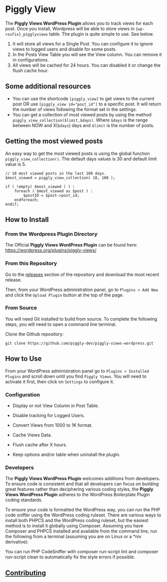 # Piggly View

The **Piggly Views WordPress Plugin** allows you to track views for each post. Once you install, Wordpress will be able to store views in `{wp->sufix}_pigglyviews` table.
The plugin is quite simple to use. See below.

1. It will store all views for a Single Post. You can configure it to ignore views to logged users and disable for some posts.
2. In the Posts View Table you will see the View column. You can remove it in configurations.
3. All views will be cached for 24 hours. You can disabled it or change the flush cache hour.

## Some additional resources

* You can use the shortcode `[piggly_view]` to get views to the current post OR use `[piggly_view id="post_id"]` to a specific post. It will return the number of views following the format set in the settings.
* You can get a collection of most viewed posts by using the method `piggly_view_collection($limit,$days)`. Where `$days` is the range between NOW and X(`$days`) days and `$limit` is the number of posts.

## Getting the most viewed posts

An easy way to get the most viewed posts is using the global function `piggly_view_collection()`. The default days values is 30 and default limit value is 5.

```
// 10 most viewed posts in the last 180 days.
$most_viewed = piggly_view_collection( 10, 180 );

if ( !empty( $most_viewed ) ) :
    foreach ( $most_viewed as $post ) :
        $postID = $post->post_id;
    endforeach;
endif;
```

## How to Install

### From the Wordpress Plugin Directory

The Official **Piggly Views WordPress Plugin** can be found here: https://wordpress.org/plugins/piggly-views/

### From this Repository

Go to the [releases](https://github.com/piggly-dev/piggly-views-wordpress/releases) section of the repository and download the most recent release.

Then, from your WordPress administration panel, go to `Plugins > Add New` and click the `Upload Plugin` button at the top of the page.

### From Source

You will need Git installed to build from source. To complete the following steps, you will need to open a command line terminal.

Clone the Github repository:

`git clone https://github.com/piggly-dev/piggly-views-wordpress.git`

## How to Use

From your WordPress administration panel go to `Plugins > Installed Plugins` and scroll down until you find `Piggly Views`. You will need to activate it first, then click on `Settings` to configure it.

### Configuration

* Display or not View Column in Post Table.
* Disable tracking for Logged Users.
* Convert Views from 1000 to 1K format.
* Cache Views Data.
* Flush cache after X hours.

* Keep options and/or table when uninstall the plugin.

### Developers

The **Piggly Views WordPress Plugin** welcomes additions from developers. To ensure code is consistent and that all developers can focus on building great features rather than deciphering various coding styles, the **Piggly Views WordPress Plugin** adheres to the WordPress Boilerplate Plugin coding standards.

To ensure your code is formatted the WordPress way, you can run the PHP code sniffer using the WordPress coding ruleset. There are various ways to install both PHPCS and the WordPress coding ruleset, but the easiest method is to install it globally using Composer. Assuming you have Composer and PHPCS installed and available from the command line, run the following from a terminal (assuming you are on Linux or a *nix derivative):

You can run PHP CodeSniffer with composer run-script lint and composer run-script clean to automatically fix the style errors if possible.

## [Contributing](https://github.com/piggly-dev/piggly-views-wordpress/blob/master/CONTRIBUTING.md)